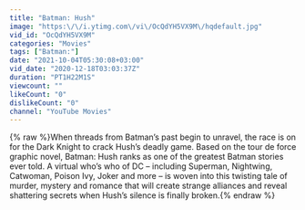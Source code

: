 ```yaml
---
title: "Batman: Hush"
image: "https:\/\/i.ytimg.com\/vi\/OcQdYH5VX9M\/hqdefault.jpg"
vid_id: "OcQdYH5VX9M"
categories: "Movies"
tags: ["Batman:"]
date: "2021-10-04T05:30:08+03:00"
vid_date: "2020-12-18T03:03:37Z"
duration: "PT1H22M1S"
viewcount: ""
likeCount: "0"
dislikeCount: "0"
channel: "YouTube Movies"
---
```

{% raw %}When threads from Batman’s past begin to unravel, the race is on for the Dark Knight to crack Hush’s deadly game. Based on the tour de force graphic novel, Batman: Hush ranks as one of the greatest Batman stories ever told. A virtual who’s who of DC – including Superman, Nightwing, Catwoman, Poison Ivy, Joker and more – is woven into this twisting tale of murder, mystery and romance that will create strange alliances and reveal shattering secrets when Hush’s silence is finally broken.{% endraw %}
